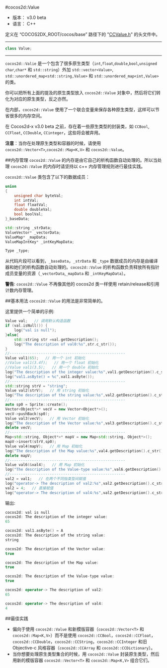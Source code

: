 #cocos2d::Value

- 版本： v3.0 beta
- 语言： C++

定义在 “COCOS2DX_ROOT/cocos/base” 路径下的 "[CCValue.h](https://github.com/andyque/cocos2d-x/blob/develop/cocos/base/CCValue.h)" 的头文件中。

---

```cpp
class Value;
```

---

`cocos2d::Valie` 是一个包含了很多原生类型（`int`,`float`,`double`,`bool`,`unsigned char`,`char*` 和 `std::string`）外加 `std::vector<Value>`, `std::unordered_map<std::string,Value>` 和 `std::unordered_map<int,Value>` 的类。

你可以把所有上面的提及的原生类型放入 `cocos2d::Value` 对象中，然后将它们转化为对应的原生类型，反之亦然。

在内部，`cocos2d::Value` 使用了一个联合变量来保存各种原生类型，这样可以节省很多的内存空间。

在 Cocos2d-x v3.0 beta 之前，存在着一些原生类型的封装类，如 `CCBool`, `CCFloat`, `CCDouble`, `CCinteger`，这些将会被弃用。

**注意**：当你在处理原生类型和容器的时候，请使用 `cocos2d::Vector<T>`,`cocos2d::Map<K,V>` 和 `cocos2d::Value`。

##内存管理
`cocos2d::Value` 的内存是由它自己的析构函数自动处理的。所以当处理 `cocos2d::Value` 的内存时请坚持以 c++ 内存管理规则进行最佳实践。

`cocos2d::Value` 类包含了以下的数据成员：

```cpp
union
{
    unsigned char byteVal;
    int intVal;
    float floatVal;
    double doubleVal;
    bool boolVal;
}_baseData;

std::string _strData;
ValueVector* _vectorData;
ValueMap* _mapData;
ValueMapIntKey* _intKeyMapData;

Type _type;
```

从代码片段可以看到，`_baseData`，`_strData` 和 `_type` 数据成员的内存是由编译器和她们的析构函数自动处理的。`cocos2d::Value` 的析构函数负责释放所有指针成员变量的资源（`_vectorData`,`_mapData` 和 `_intKeyMapData`）。

**警告**: `cocos2d::Value` 不再像其他的 cocos2d 类一样使用 retain/release和引用计数内存管理。

##基本用法
`cocos2d::Value` 的用法是非常简单的。

这里提供一个简单的示例:

```cpp
Value val;   // 调用默认构造函数
if (val.isNull()) {
	log("val is null");
}else{
	std::string str =val.getDescription();
	log("The description of val0:%s",str.c_str());
}
//----------------------------------------------------
Value val1(65);   // 用一个 int 初始化
//Value val1(3.4f);   // 用一个 float 初始化
//Value val1(3.5);   // 用一个 double 初始化
log("The description of the integer value:%s",val1.getDescription().c_str());
log("val1.asByte() = %c",val1.asByte());
//----------------------------------------------------
std::string strV = "string";
Value val2(strV);   // 用 string 初始化
log("The description of the string value:%s",val2.getDescription().c_str());
//----------------------------------------------------
auto sp0 = Sprite::create();
Vector<Object*>* vecV = new Vector<Object*>();
vecV->pushBack(sp0);
Value val3(vecV);   // 用 Vector 初始化
log("The description of the Vector value:%s",val3.getDescription().c_str());
delete vecV;
//----------------------------------------------------
Map<std::string, Object*>* mapV = new Map<std::string, Object*>();
mapV->insert(strV,sp0);
Value val4(mapV);   // 用 Map 初始化
log("The description of the Map value:%s",val4.getDescription().c_str());
delete mapV;
//----------------------------------------------------
Value val6(&val4);   // 用 Map 初始化
log("The description of the Value-type value:%s",val6.getDescription().c_str());
//----------------------------------------------------
val2 = val1;   // 在两个不同指类型间赋值
log("operator-> The description of val2:%s",val2.getDescription().c_str());
val2 = 4;   // 直接赋值
log("operator-> The description of val4:%s",val2.getDescription().c_str());
```

输出:

```cpp
cocos2d: val is null
cocos2d: The description of the integer value:
65

cocos2d: val1.asByte() = A
cocos2d: The description of the string value:
string

cocos2d: The description of the Vector value:
true

cocos2d: The description of the Map value:
true

cocos2d: The description of the Value-type value:
true

cocos2d: operator-> The description of val2:
65

cocos2d: operator-> The description of val4:
4
```

##最佳实践
- 偏向于使用 `cocos2d::Value` 和新模版容器（`cocos2d::Vector<T>` 和 `cocos2d::Map<K,V>`）而不是使用 `cocos2d::CCBool`，`cocos2d::CCFloat`，`cocos2d::CCDouble`，`cocos2d::CCString`，`cocos2d::CCInteger` 和旧 Objective-c 风格容器（`cocos2d::CCArray` 和 `cocos2d::CCDictionary`）。
- 当你想要处理原生类型集合的时候，用 `cocos2d::Value` 封装原生类型，然后用新的模版容器 `cocos2d::Vector<T>` 和 `cocos2d::Map<K,V>` 组合它们。